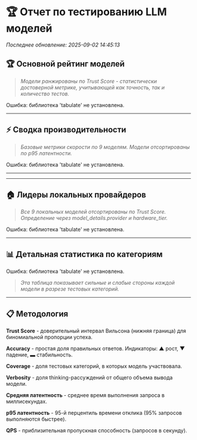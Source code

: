 # 🏆 Отчет по тестированию LLM моделей

*Последнее обновление: 2025-09-02 14:45:13*

## 🏆 Основной рейтинг моделей

> _Модели ранжированы по Trust Score - статистически достоверной метрике, учитывающей как точность, так и количество тестов._

Ошибка: библиотека 'tabulate' не установлена.

---
## ⚡ Сводка производительности

> _Базовые метрики скорости по 9 моделям. Модели отсортированы по p95 латентности._

Ошибка: библиотека 'tabulate' не установлена.

---

---
## 🏠 Лидеры локальных провайдеров

> _Все 9 локальных моделей отсортированы по Trust Score. Определение через model_details.provider и hardware_tier._

Ошибка: библиотека 'tabulate' не установлена.

---
## 📊 Детальная статистика по категориям

Ошибка: библиотека 'tabulate' не установлена.

> _Эта таблица показывает сильные и слабые стороны каждой модели в разрезе тестовых категорий._

---

## 📋 Методология

**Trust Score** - доверительный интервал Вильсона (нижняя граница) для биномиальной пропорции успеха.

**Accuracy** - простая доля правильных ответов. Индикаторы: ▲ рост, ▼ падение, ▬ стабильность.

**Coverage** - доля тестовых категорий, в которых модель участвовала.

**Verbosity** - доля thinking-рассуждений от общего объема вывода модели.

**Средняя латентность** - среднее время выполнения запроса в миллисекундах.

**p95 латентность** - 95-й перцентиль времени отклика (95% запросов выполняются быстрее).

**QPS** - приблизительная пропускная способность (запросов в секунду).

